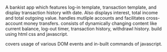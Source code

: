 A bankist app which features log-in template, transaction template, and display transaction history with date.
Also displays interest, total income and total outgoing value.
handles mutliple accounts and facilitates cross-account money transfers.
consists of dynamically changing content like current balance, log-out timer, transaction history, withdrawl history.
build using html css and javascript.

covers usage of various DOM events and in-built commands of javascript.
